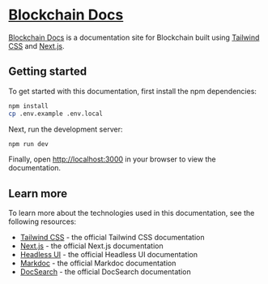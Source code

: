 # [Blockchain Docs](https://blockchain-docs.vercel.app)

[Blockchain Docs](https://blockchain-docs.vercel.app) is a documentation site for Blockchain built using [Tailwind CSS](https://tailwindcss.com) and [Next.js](https://nextjs.org).

## Getting started

To get started with this documentation, first install the npm dependencies:

```bash
npm install
cp .env.example .env.local
```

Next, run the development server:

```bash
npm run dev
```

Finally, open [http://localhost:3000](http://localhost:3000) in your browser to view the documentation.


## Learn more

To learn more about the technologies used in this documentation, see the following resources:

- [Tailwind CSS](https://tailwindcss.com/docs) - the official Tailwind CSS documentation
- [Next.js](https://nextjs.org/docs) - the official Next.js documentation
- [Headless UI](https://headlessui.dev) - the official Headless UI documentation
- [Markdoc](https://markdoc.io) - the official Markdoc documentation
- [DocSearch](https://docsearch.algolia.com) - the official DocSearch documentation
